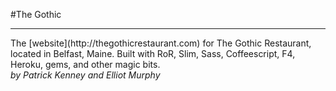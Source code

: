 #The Gothic
<hr/>
The [website](http://thegothicrestaurant.com) for The Gothic Restaurant, located in Belfast, Maine. 
Built with RoR, Slim, Sass, Coffeescript, F4, Heroku, gems, and other magic bits.
<br/>
<em>by Patrick Kenney and Elliot Murphy</em>


